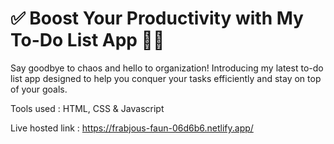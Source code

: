 # ✅ Boost Your Productivity with My To-Do List App 📝✨

Say goodbye to chaos and hello to organization! Introducing my latest to-do list app designed to help you conquer your tasks efficiently and stay on top of your goals.

Tools used : HTML, CSS & Javascript

Live hosted link : https://frabjous-faun-06d6b6.netlify.app/

